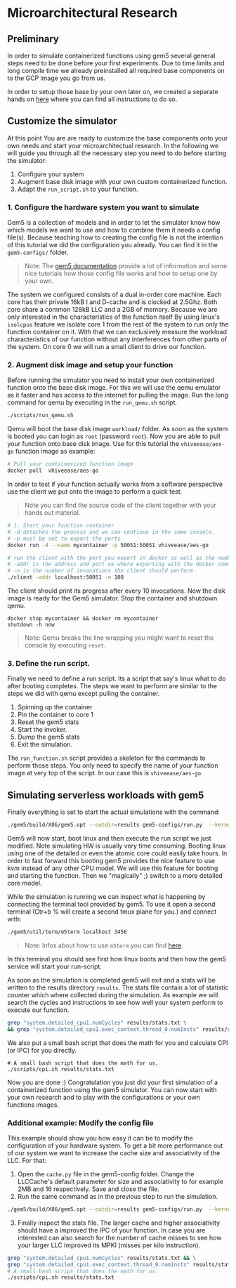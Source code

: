 # Microarchitectural Research

## Preliminary

In order to simulate containerized functions using gem5 several general steps need to be done before your first experiments.
Due to time limits and long compile time we already preinstalled all required base components on to the GCP image you go from us.

In order to setup those base by your own later on, we created a separate hands on [here](setup.md) where you can find all instructions to do so.

## Customize the simulator
At this point You are are ready to customize the base components onto your own needs and start your microarchitectual research.
In the following we will guide you through all the necessary step you need to do before starting the simulator:
1. Configure your system
2. Augment base disk image with your own custom containerized function.
3. Adapt the `run_script.sh` to your function.

### 1. Configure the hardware system you want to simulate
Gem5 is a collection of models and in order to let the simulator know how which models we want to use and how to combine them it needs a config file(s). Because teaching how to creating the config file is not the intention of this tutorial we did the configuration you already. You can find it in the `gem5-configs/` folder.
> Note: The [gem5 documentation](https://www.gem5.org/documentation/learning_gem5/introduction/) provide a lot of information and some nice tutorials how those config file works and how to setup one by your own.

The system we configured consists of a dual in-order core machine. Each core has their private 16kB I and D-cache and is clocked at 2.5Ghz. Both core share a common 128kB LLC and a 2GB of memory.
Because we are only interested in the characteristics of the function itself
By using linux's `isolcpus` feature we isolate core 1 from the rest of the system to run only the function container on it. With that we can exclusively measure the workload characteristics of our function without any interferences from other parts of the system. On core 0 we will run a small client to drive our function.


### 2. Augment disk image and setup your function
Before running the simulator you need to install your own containerized function onto the base disk image.
For this we will use the qemu emulator as it faster and has access to the internet for pulling the image. Run the long command for qemu by executing in the `run_qemu.sh` script.
```bash
./scripts/run_qemu.sh
```
Qemu will boot the base disk image `workload/` folder.
As soon as the system is booted you can login as `root` (password `root`).
Now you are able to pull your function onto base disk image. Use for this tutorial the `vhiveease/aes-go` function image as example:
```bash
# Pull your containerized function image
docker pull  vhiveease/aes-go
```
In order to test if your function actually works from a software perspective use the client we put onto the image to perform a quick test.
   > Note you can find the source code of the client together with your hands out material.

```bash
# 1. Start your function container
# -d detaches the process and we can continue in the same console.
# -p must be set to export the ports
docker run -d --name mycontainer -p 50051:50051 vhiveease/aes-go

# run the client with the port you export in docker as well as the number of invocations you want to run.
# -addr is the address and port we where exporting with the docker command
# -n is the number of invocations the client should perform
./client -addr localhost:50051 -n 100
```
The client should print its progress after every 10 invocations.
Now the disk image is ready for the Gem5 simulator. Stop the container and shutdown qemu.
```
docker stop mycontainer && docker rm mycontainer
shutdown -h now
```
> Note: Qemu breaks the line wrapping you might want to reset the console by executing `reset`.

### 3. Define the run script.

Finally we need to define a run script. Its a script that say's linux what to do after booting completes. The steps we want to perform are similar to the steps we did with qemu except pulling the container.

1. Spinning up the container
2. Pin the container to core 1
3. Reset the gem5 stats
4. Start the invoker.
5. Dump the gem5 stats
6. Exit the simulation.

The `run_function.sh` script provides a skeleton for the commands to perform those steps. You only need to specify the name of your function image at very top of the script. In our case this is `vhiveease/aes-go`.


## Simulating serverless workloads with gem5

Finally everything is set to start the actual simulations with the command:
```bash
./gem5/build/X86/gem5.opt --outdir=results gem5-configs/run.py  --kernel workload/vmlinux --disk workload/disk-image.img --script scripts/run_function.sh
```
Gem5 will now start, boot linux and then execute the run script we just modified. Note simulating HW is usually very time consuming. Booting linux using one of the detailed or even the atomic core could easily take hours. In order to fast forward this booting gem5 provides the nice feature to use kvm instead of any other CPU model. We will use this feature for booting and starting the function. Then we "magically" ;) switch to a more detailed core model.

While the simulation is running we can inspect what is happening by connecting the terminal tool provided by gem5. To use it open a second terminal (Ctr+b % will create a second tmux plane for you.) and connect with:
```bash
./gem5/util/term/m5term localhost 3456
```
> Note: Infos about how to use `m5term` you can find [here](https://www.gem5.org/documentation/general_docs/fullsystem/m5term).

In this terminal you should see first how linux boots and then how the gem5 service will start your run-script.

As soon as the simulation is completed gem5 will exit and a stats will be written to the results directory `results`. The stats file contain a lot of statistic counter which where collected during the simulation. As example we will search the cycles and instructions to see how well your system perform to execute our function.
```bash
grep "system.detailed_cpu1.numCycles" results/stats.txt \
&& grep "system.detailed_cpu1.exec_context.thread_0.numInsts" results/stats.txt
```
We also put a small bash script that does the math for you and calculate CPI (or IPC) for you directly.
```
# A small bash script that does the math for us.
./scripts/cpi.sh results/stats.txt
```
Now you are done :) Congratulation you just did your first simulation of a containerized function using the gem5 simulator. You can now start with your own research and to play with the configurations or your own functions images.

### Additional example: Modify the config file
This example should show you how easy it can be to modify the configuration of your hardware system. To get a bit more performance out of our system we want to increase the cache size and associativity of the LLC. For that:

1. Open the `cache.py` file in the gem5-config folder. Change the LLCCache's default parameter for size and associativity to for example 2MB and 16 respectively. Save and close the file.
2. Run the same command as in the previous step to run the simulation.
```bash
./gem5/build/X86/gem5.opt --outdir=results gem5-configs/run.py  --kernel workload/vmlinux --disk workload/disk-image.img --script scripts/run_function.sh
```
3. Finally inspect the stats file. The larger cache and higher associativity should have a improved the IPC of your function. In case you are interested can also search for the number of cache misses to see how your larger LLC improved its MPKI (misses per kilo instruction).
```bash
grep "system.detailed_cpu1.numCycles" results/stats.txt && \
grep "system.detailed_cpu1.exec_context.thread_0.numInsts" results/stats.txt
# A small bash script that does the math for us.
./scripts/cpi.sh results/stats.txt
```

